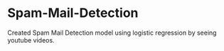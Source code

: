 # Spam-Mail-Detection

Created Spam Mail Detection model using logistic regression by seeing youtube videos.
